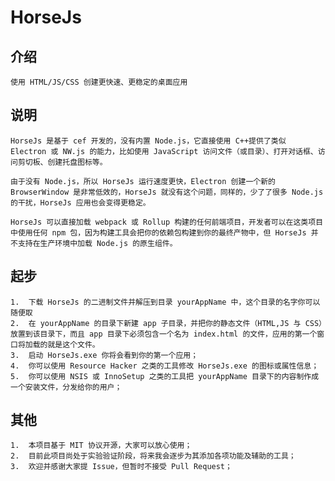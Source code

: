 # HorseJs

## 介绍

    使用 HTML/JS/CSS 创建更快速、更稳定的桌面应用

## 说明

    HorseJs 是基于 cef 开发的，没有内置 Node.js，它直接使用 C++提供了类似 Electron 或 NW.js 的能力，比如使用 JavaScript 访问文件（或目录）、打开对话框、访问剪切板、创建托盘图标等。

    由于没有 Node.js，所以 HorseJs 运行速度更快，Electron 创建一个新的 BrowserWindow 是非常低效的，HorseJs 就没有这个问题，同样的，少了了很多 Node.js 的干扰，HorseJs 应用也会变得更稳定。

    HorseJs 可以直接加载 webpack 或 Rollup 构建的任何前端项目，开发者可以在这类项目中使用任何 npm 包，因为构建工具会把你的依赖包构建到你的最终产物中，但 HorseJs 并不支持在生产环境中加载 Node.js 的原生组件。

## 起步

    1.  下载 HorseJs 的二进制文件并解压到目录 yourAppName 中，这个目录的名字你可以随便取
    2.  在 yourAppName 的目录下新建 app 子目录，并把你的静态文件（HTML,JS 与 CSS）放置到该目录下，而且 app 目录下必须包含一个名为 index.html 的文件，应用的第一个窗口将加载的就是这个文件。
    3.  启动 HorseJs.exe 你将会看到你的第一个应用；
    4.  你可以使用 Resource Hacker 之类的工具修改 HorseJs.exe 的图标或属性信息；
    5.  你可以使用 NSIS 或 InnoSetup 之类的工具把 yourAppName 目录下的内容制作成一个安装文件，分发给你的用户；

## 其他

    1.  本项目基于 MIT 协议开源，大家可以放心使用；
    2.  目前此项目尚处于实验验证阶段，将来我会逐步为其添加各项功能及辅助的工具；
    3.  欢迎并感谢大家提 Issue，但暂时不接受 Pull Request；
